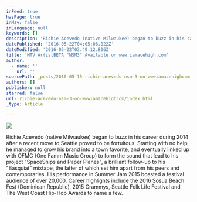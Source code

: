 ```yaml
---
inFeed: true
hasPage: true
inNav: false
inLanguage: null
keywords: []
description: 'Richie Acevedo (native Milwaukee) began to buzz in his career during 2014 after a recent move to Seattle proved to be fortuitous. Starting with no help, he managed to grow his brand into a town favorite, and eventually linked up with OFMG (One Famm Music Group) to form the sound that lead to his project “SpaceShips and Paper Planes”, a brilliant follow-up to his “Basquiat” mixtape, the latter of which set him apart from his peers and contemporaries. His performance in Summer Jam 2015 boasted a festival audience of over 20,000. Career highlights include the 2016 Sosua Beach Fest (Dominican Republic), 2015 Grammys, Seattle Folk Life Festival and The West Coast Hip-Hop Awards to name a few.'
datePublished: '2016-05-22T04:05:06.022Z'
dateModified: '2016-05-22T03:49:12.806Z'
title: 'MTV ArtistBETA "NSM3" Available on www.iamacehigh.com'
author:
  - name: ''
    url: ''
sourcePath: _posts/2016-05-15-richie-acevedo-nsm-3-on-wwwiamacehighcom.md
authors: []
publisher: null
starred: false
url: richie-acevedo-nsm-3-on-wwwiamacehighcom/index.html
_type: Article

---
```

![](https://the-grid-user-content.s3-us-west-2.amazonaws.com/cdbf30de-ebcd-4bed-a44d-13ef3fa2d2bd.png)

Richie Acevedo (native Milwaukee) began to buzz in his career during 2014 after a recent move to Seattle proved to be fortuitous. Starting with no help, he managed to grow his brand into a town favorite, and eventually linked up with OFMG (One Famm Music Group) to form the sound that lead to his project "SpaceShips and Paper Planes", a brilliant follow-up to his "Basquiat" mixtape, the latter of which set him apart from his peers and contemporaries. His performance in Summer Jam 2015 boasted a festival audience of over 20,000\. Career highlights include the 2016 Sosua Beach Fest (Dominican Republic), 2015 Grammys, Seattle Folk Life Festival and The West Coast Hip-Hop Awards to name a few.